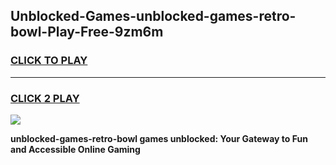 
## Unblocked-Games-unblocked-games-retro-bowl-Play-Free-9zm6m
<h3>
<a href="https://premium76.site?title=unblocked-games-retro-bowl&ref=12A">CLICK TO PLAY</a></h3>
<hr>

<h3>
<a href="https://premium76.site?title=unblocked-games-retro-bowl&ref=12A">CLICK 2 PLAY</a>
  
</h3>

<a href="https://premium76.site?title=unblocked-games-retro-bowl&ref=12A"><img src="https://clearcache.store/games.png"></a>


**unblocked-games-retro-bowl games unblocked: Your Gateway to Fun and Accessible Online Gaming**
